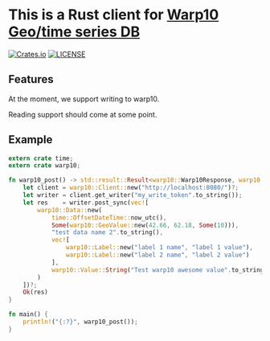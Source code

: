 # This is a Rust client for [Warp10 Geo/time series DB](http://www.warp10.io/)

[![Crates.io](https://img.shields.io/crates/v/warp10.svg)](https://crates.io/crates/warp10)
[![LICENSE](https://img.shields.io/github/license/CleverCloud/warp10.rs.svg)](COPYING)

## Features

At the moment, we support writing to warp10.

Reading support should come at some point.

## Example

```rust
extern crate time;
extern crate warp10;

fn warp10_post() -> std::result::Result<warp10::Warp10Response, warp10::Error> {
    let client = warp10::Client::new("http://localhost:8080/")?;
    let writer = client.get_writer("my_write_token".to_string());
    let res    = writer.post_sync(vec![
        warp10::Data::new(
            time::OffsetDateTime::now_utc(),
            Some(warp10::GeoValue::new(42.66, 62.18, Some(10))),
            "test data name 2".to_string(),
            vec![
                warp10::Label::new("label 1 name", "label 1 value"),
                warp10::Label::new("label 2 name", "label 2 value")
            ],
            warp10::Value::String("Test warp10 awesome value".to_string())
        )
    ])?;
    Ok(res)
}

fn main() {
    println!("{:?}", warp10_post());
}
```

